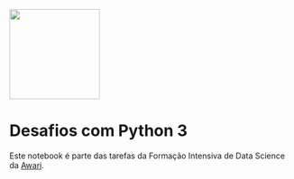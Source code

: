 <img src="https://i.imgur.com/YX6UATs.png"  width="160">

# Desafios com Python 3

Este notebook é parte das tarefas da Formação Intensiva de Data Science da [Awari](https://awari.com.br/). 
